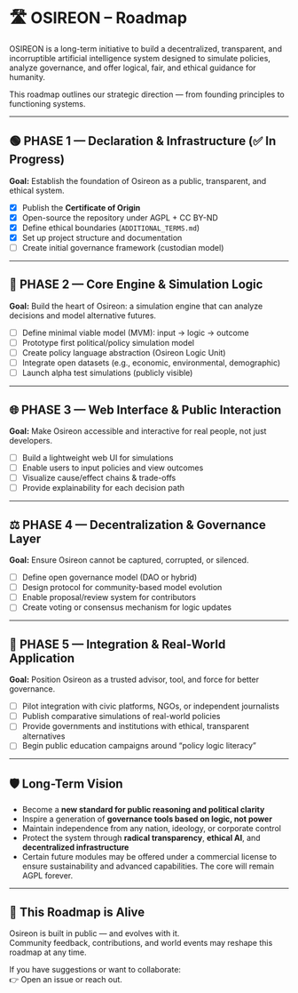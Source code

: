 # 🛣️ OSIREON – Roadmap

OSIREON is a long-term initiative to build a decentralized, transparent, and incorruptible artificial intelligence system designed to simulate policies, analyze governance, and offer logical, fair, and ethical guidance for humanity.

This roadmap outlines our strategic direction — from founding principles to functioning systems.

---

## 🟢 PHASE 1 — Declaration & Infrastructure (✅ In Progress)

**Goal:** Establish the foundation of Osireon as a public, transparent, and ethical system.

- [x] Publish the **Certificate of Origin**
- [x] Open-source the repository under AGPL + CC BY-ND
- [x] Define ethical boundaries (`ADDITIONAL_TERMS.md`)
- [x] Set up project structure and documentation
- [ ] Create initial governance framework (custodian model)

---

## 🧠 PHASE 2 — Core Engine & Simulation Logic

**Goal:** Build the heart of Osireon: a simulation engine that can analyze decisions and model alternative futures.

- [ ] Define minimal viable model (MVM): input → logic → outcome
- [ ] Prototype first political/policy simulation model
- [ ] Create policy language abstraction (Osireon Logic Unit)
- [ ] Integrate open datasets (e.g., economic, environmental, demographic)
- [ ] Launch alpha test simulations (publicly visible)

---

## 🌐 PHASE 3 — Web Interface & Public Interaction

**Goal:** Make Osireon accessible and interactive for real people, not just developers.

- [ ] Build a lightweight web UI for simulations
- [ ] Enable users to input policies and view outcomes
- [ ] Visualize cause/effect chains & trade-offs
- [ ] Provide explainability for each decision path

---

## ⚖️ PHASE 4 — Decentralization & Governance Layer

**Goal:** Ensure Osireon cannot be captured, corrupted, or silenced.

- [ ] Define open governance model (DAO or hybrid)
- [ ] Design protocol for community-based model evolution
- [ ] Enable proposal/review system for contributors
- [ ] Create voting or consensus mechanism for logic updates

---

## 📡 PHASE 5 — Integration & Real-World Application

**Goal:** Position Osireon as a trusted advisor, tool, and force for better governance.

- [ ] Pilot integration with civic platforms, NGOs, or independent journalists
- [ ] Publish comparative simulations of real-world policies
- [ ] Provide governments and institutions with ethical, transparent alternatives
- [ ] Begin public education campaigns around “policy logic literacy”

---

## 🛡️ Long-Term Vision

- Become a **new standard for public reasoning and political clarity**
- Inspire a generation of **governance tools based on logic, not power**
- Maintain independence from any nation, ideology, or corporate control
- Protect the system through **radical transparency**, **ethical AI**, and **decentralized infrastructure**
- Certain future modules may be offered under a commercial license to ensure sustainability and advanced capabilities. The core will remain AGPL forever.

---

## 🔁 This Roadmap is Alive

Osireon is built in public — and evolves with it.  
Community feedback, contributions, and world events may reshape this roadmap at any time.

If you have suggestions or want to collaborate:  
👉 Open an issue or reach out.
